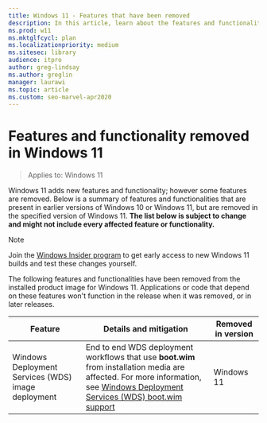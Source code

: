 ```yaml
---
title: Windows 11 - Features that have been removed
description: In this article, learn about the features and functionality that has been removed or replaced in Windows 11.
ms.prod: w11
ms.mktglfcycl: plan
ms.localizationpriority: medium
ms.sitesec: library
audience: itpro
author: greg-lindsay
ms.author: greglin
manager: laurawi
ms.topic: article
ms.custom: seo-marvel-apr2020
---
```


# Features and functionality removed in Windows 11

> Applies to: Windows 11

Windows 11 adds new features and functionality; however some features are removed. Below is a summary of features and functionalities that are present in earlier versions of Windows 10 or Windows 11, but are removed in the specified version of Windows 11. **The list below is subject to change and might not include every affected feature or functionality.** 

> [!NOTE]
> Join the [Windows Insider program](https://insider.windows.com) to get early access to new Windows 11 builds and test these changes yourself.

The following features and functionalities have been removed from the installed product image for Windows 11. Applications or code that depend on these features won't function in the release when it was removed, or in later releases.

|Feature    |  Details and mitigation  | Removed in version |
| ----------- | --------------------- | ------ |
| Windows Deployment Services (WDS) image deployment | End to end WDS deployment workflows that use **boot.wim** from installation media are affected. For more information, see [Windows Deployment Services (WDS) boot.wim support](../wds-boot-support.md) | Windows 11 |

